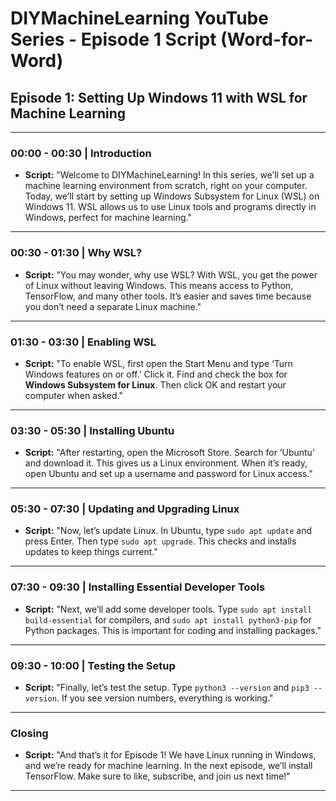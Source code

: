 
# DIYMachineLearning YouTube Series - Episode 1 Script (Word-for-Word)

## Episode 1: Setting Up Windows 11 with WSL for Machine Learning

---

### 00:00 - 00:30 | Introduction
- **Script:** "Welcome to DIYMachineLearning! In this series, we’ll set up a machine learning environment from scratch, right on your computer. Today, we’ll start by setting up Windows Subsystem for Linux (WSL) on Windows 11. WSL allows us to use Linux tools and programs directly in Windows, perfect for machine learning."

---

### 00:30 - 01:30 | Why WSL?
- **Script:** "You may wonder, why use WSL? With WSL, you get the power of Linux without leaving Windows. This means access to Python, TensorFlow, and many other tools. It’s easier and saves time because you don’t need a separate Linux machine."

---

### 01:30 - 03:30 | Enabling WSL
- **Script:** "To enable WSL, first open the Start Menu and type ‘Turn Windows features on or off.’ Click it. Find and check the box for **Windows Subsystem for Linux**. Then click OK and restart your computer when asked."

---

### 03:30 - 05:30 | Installing Ubuntu
- **Script:** "After restarting, open the Microsoft Store. Search for ‘Ubuntu’ and download it. This gives us a Linux environment. When it’s ready, open Ubuntu and set up a username and password for Linux access."

---

### 05:30 - 07:30 | Updating and Upgrading Linux
- **Script:** "Now, let’s update Linux. In Ubuntu, type `sudo apt update` and press Enter. Then type `sudo apt upgrade`. This checks and installs updates to keep things current."

---

### 07:30 - 09:30 | Installing Essential Developer Tools
- **Script:** "Next, we’ll add some developer tools. Type `sudo apt install build-essential` for compilers, and `sudo apt install python3-pip` for Python packages. This is important for coding and installing packages."

---

### 09:30 - 10:00 | Testing the Setup
- **Script:** "Finally, let’s test the setup. Type `python3 --version` and `pip3 --version`. If you see version numbers, everything is working."

---

### Closing
- **Script:** "And that’s it for Episode 1! We have Linux running in Windows, and we’re ready for machine learning. In the next episode, we’ll install TensorFlow. Make sure to like, subscribe, and join us next time!"

---
